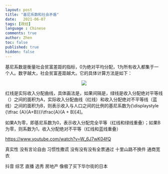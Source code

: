 ```yaml
---
layout: post
title: "基尼系数和社会矛盾"
date:   2021-06-07
tags: [政经]
language : Chinese
comments: true
author: Zhen
toc: false
published: true
hidden: false
---
```

基尼系数是衡量社会贫富差距的指标，0为绝对平均分配，1为所有收入都集于一个人。数字越大，社会贫富差距越大。它的具体计算方法是如下：
<p align="center"> <img src="{{ site.imageurl }}/基尼系数.png"> </p> 

红线是实际收入分配曲线，具体画法是，如果间隔是，绿线是收入分配绝对平等线（）之间的面积为A，实际收入分配曲线（红线）和收入分配绝对不平等线（蓝线）之间的面积为B，则表示收入与人口之间的比例的基尼系数为{\displaystyle {\tfrac {A}{A+B}}}\tfrac{A}{A + B}[4]。

如果A为零，即基尼系数为0，表示收入分配完全平等（红线和绿线重叠）；如果B为零，则系数为1，收入分配绝对不平等（红线和蓝线重叠）


https://www.youtube.com/watch?v=W_6J7wK04fQ

真实性 没有言论自由 习惯性撒谎
没有没有没有全票通过
十里山路不换件 通商宽衣

抖音 综艺 直播 选秀 房地产 像极了买下华尔街的日本
<!--stackedit_data:
eyJoaXN0b3J5IjpbODU3NTc0NzQ3XX0=
-->